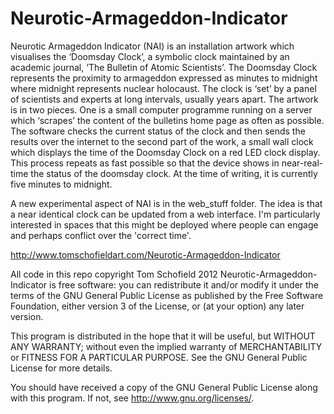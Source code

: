 Neurotic-Armageddon-Indicator
=============================

Neurotic Armageddon Indicator (NAI) is an installation artwork which visualises the ‘Doomsday Clock’, a symbolic clock maintained by an academic journal, ‘The Bulletin of Atomic Scientists’. The Doomsday Clock represents the proximity to armageddon expressed as minutes to midnight where midnight represents nuclear holocaust. The clock is ‘set’ by a panel of scientists and experts at long intervals, usually years apart. The artwork is in two pieces. One is a small computer programme running on a server which ‘scrapes’ the content of the bulletins home page as often as possible. The software checks the current status of the clock and then sends the results over the internet to the second part of the work, a small wall clock which displays the time of the Doomsday Clock on a red LED clock display. This process repeats as fast possible so that the device shows in near-real-time the status of the doomsday clock. At the time of writing, it is currently five minutes to midnight.

A new experimental aspect of NAI is in the web_stuff folder. The idea is that a near identical clock can be updated from a web interface. I'm particularly interested in spaces that this might be deployed where people can engage and perhaps conflict over the 'correct time'.

http://www.tomschofieldart.com/Neurotic-Armageddon-Indicator

All code in this repo copyright Tom Schofield 2012 
 Neurotic-Armageddon-Indicator is free software: you can redistribute it and/or modify it under the terms of the GNU General Public License as published by the Free Software Foundation, either version 3 of the License, or (at your option) any later version.

This program is distributed in the hope that it will be useful,
but WITHOUT ANY WARRANTY; without even the implied warranty of
MERCHANTABILITY or FITNESS FOR A PARTICULAR PURPOSE.  See the
GNU General Public License for more details.

You should have received a copy of the GNU General Public License
along with this program.  If not, see <http://www.gnu.org/licenses/>.